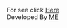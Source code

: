 For see click <a href="https://calculator.a-goodarzi.ir/">Here</a>
<br />
Developed By <a href="https://a-goodarzi.ir">ME</a>
